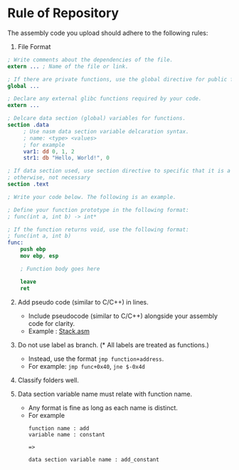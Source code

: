 # Rule of Repository
The assembly code you upload should adhere to the following rules:

1. File Format
```nasm
; Write comments about the dependencies of the file.
extern ... ; Name of the file or link.

; If there are private functions, use the global directive for public functions.
global ...

; Declare any external glibc functions required by your code.
extern ...

; Delcare data section (global) variables for functions.
section .data
     ; Use nasm data section variable delcaration syntax.
     ; name: <type> <values>
     ; for example
     var1: dd 0, 1, 2
     str1: db "Hello, World!", 0

; If data section used, use section directive to specific that it is a text section;
; otherwise, not necessary
section .text

; Write your code below. The following is an example.

; Define your function prototype in the following format:
; func(int a, int b) -> int*

; If the function returns void, use the following format:
; func(int a, int b)
func:
    push ebp
    mov ebp, esp

    ; Function body goes here

    leave
    ret
```

2. Add pseudo code (similar to C/C++) in lines.
   - Include pseudocode (similar to C/C++) alongside your assembly code for clarity.
   - Example : [Stack.asm](https://github.com/qluana7/asmlib/blob/main/data_structure/stack.asm)

3. Do not use label as branch. (* All labels are treated as functions.)
   - Instead, use the format `jmp function+address`.
   - For example: `jmp func+0x40`, `jne $-0x4d`

4. Classify folders well.

5. Data section variable name must relate with function name.
   - Any format is fine as long as each name is distinct.
   - For example
      ```
      function name : add
      variable name : constant

      =>

      data section variable name : add_constant
      ```